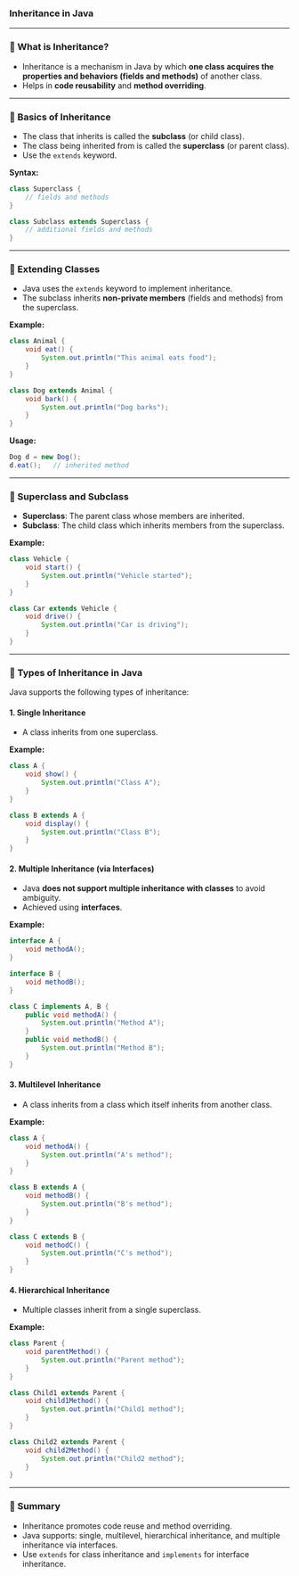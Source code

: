 ### Inheritance in Java

---

### 🔹 What is Inheritance?

* Inheritance is a mechanism in Java by which **one class acquires the properties and behaviors (fields and methods)** of another class.
* Helps in **code reusability** and **method overriding**.

---

### 🔹 Basics of Inheritance

* The class that inherits is called the **subclass** (or child class).
* The class being inherited from is called the **superclass** (or parent class).
* Use the `extends` keyword.

**Syntax:**

```java
class Superclass {
    // fields and methods
}

class Subclass extends Superclass {
    // additional fields and methods
}
```

---

### 🔹 Extending Classes

* Java uses the `extends` keyword to implement inheritance.
* The subclass inherits **non-private members** (fields and methods) from the superclass.

**Example:**

```java
class Animal {
    void eat() {
        System.out.println("This animal eats food");
    }
}

class Dog extends Animal {
    void bark() {
        System.out.println("Dog barks");
    }
}
```

**Usage:**

```java
Dog d = new Dog();
d.eat();   // inherited method
```

---

### 🔹 Superclass and Subclass

* **Superclass**: The parent class whose members are inherited.
* **Subclass**: The child class which inherits members from the superclass.

**Example:**

```java
class Vehicle {
    void start() {
        System.out.println("Vehicle started");
    }
}

class Car extends Vehicle {
    void drive() {
        System.out.println("Car is driving");
    }
}
```

---

### 🔹 Types of Inheritance in Java

Java supports the following types of inheritance:

#### 1. Single Inheritance

* A class inherits from one superclass.

**Example:**

```java
class A {
    void show() {
        System.out.println("Class A");
    }
}

class B extends A {
    void display() {
        System.out.println("Class B");
    }
}
```

#### 2. Multiple Inheritance (via Interfaces)

* Java **does not support multiple inheritance with classes** to avoid ambiguity.
* Achieved using **interfaces**.

**Example:**

```java
interface A {
    void methodA();
}

interface B {
    void methodB();
}

class C implements A, B {
    public void methodA() {
        System.out.println("Method A");
    }
    public void methodB() {
        System.out.println("Method B");
    }
}
```

#### 3. Multilevel Inheritance

* A class inherits from a class which itself inherits from another class.

**Example:**

```java
class A {
    void methodA() {
        System.out.println("A's method");
    }
}

class B extends A {
    void methodB() {
        System.out.println("B's method");
    }
}

class C extends B {
    void methodC() {
        System.out.println("C's method");
    }
}
```

#### 4. Hierarchical Inheritance

* Multiple classes inherit from a single superclass.

**Example:**

```java
class Parent {
    void parentMethod() {
        System.out.println("Parent method");
    }
}

class Child1 extends Parent {
    void child1Method() {
        System.out.println("Child1 method");
    }
}

class Child2 extends Parent {
    void child2Method() {
        System.out.println("Child2 method");
    }
}
```

---

### 🔹 Summary

* Inheritance promotes code reuse and method overriding.
* Java supports: single, multilevel, hierarchical inheritance, and multiple inheritance via interfaces.
* Use `extends` for class inheritance and `implements` for interface inheritance.
